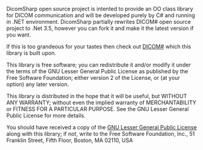 DicomSharp open source project is intented to provide an OO class library for DICOM communication and will be developed purely by C# and running in .NET environment. DicomSharp partially rewrites DICOM# open source project to .Net 3.5, however you can fork it and make it the latest version if you want.

If this is too grandeous for your tastes then check out [DICOM#](http://sourceforge.net/projects/dicom-cs/) which this library is built upon.

This library is free software; you can redistribute it and/or modify it under the terms of the GNU Lesser General Public License as published  by the Free Software Foundation; either version 2 of the License, or (at your option) any later version.

This library is distributed in the hope that it will be useful, but WITHOUT ANY WARRANTY; without even the implied warranty of MERCHANTABILITY or FITNESS FOR A PARTICULAR PURPOSE. See the GNU Lesser General Public License for more details.

You should have received a copy of the [GNU Lesser General Public License](https://www.gnu.org/licenses/lgpl-2.0.html) along with this library; if not, write to the Free Software Foundation, Inc., 51 Franklin Street, Fifth Floor, Boston, MA 02110, USA